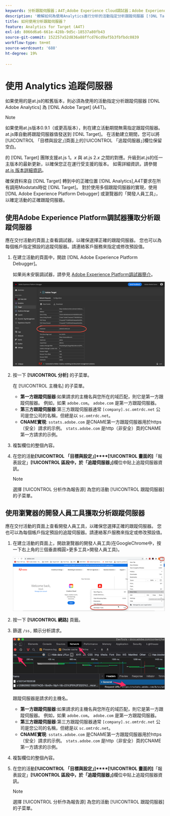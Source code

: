 ```yaml
---
keywords: 分析跟蹤伺服器；A4T;Adobe Experience Cloud調試器；Adobe Experience Platform調試器；報告源；開發人員工具
description: '瞭解如何為使用Analytics進行分析的活動指定分析跟蹤伺服器 [!DNL Target] (A4T)，如果您使用的是at.js的舊版本。 '
title: 如何使用分析跟蹤伺服器？
feature: Analytics for Target (A4T)
exl-id: 8066d6a6-661e-428b-9d5c-18537a80fb43
source-git-commit: 152257a52d836a88ffcd76cd9af5b3fbfbdc0839
workflow-type: tm+mt
source-wordcount: '688'
ht-degree: 19%

---
```


# 使用 Analytics 追蹤伺服器

如果使用的是at.js的較舊版本，則必須為使用的活動指定分析跟蹤伺服器 [!DNL Adobe Analytics] 為 [!DNL Adobe Target] (A4T)。

>[!NOTE]
>
>如果使用at.js版本0.9.1（或更高版本），則在建立活動期間無需指定跟蹤伺服器。 at.js庫自動將跟蹤伺服器值發送到 [!DNL Target]。 在活動建立期間，您可以將[!UICONTROL 「目標與設定」]頁面上的[!UICONTROL 「追蹤伺服器」]欄位保留空白。
>
>的 [!DNL Target] 團隊支援at.js 1。*x* 與 at.js 2.*x* 之間的對應。升級到at.js的任一主版本的最新更新，以確保您正在運行受支援的版本。 如需詳細資訊，請參閱[ at.js 版本詳細資訊](/help/main/c-implementing-target/c-implementing-target-for-client-side-web/target-atjs-versions.md)。

確保資料來自 [!DNL Target] 轉到中的正確位置 [!DNL Analytics],A4T要求在所有調用Modstats時從 [!DNL Target]。 對於使用多個跟蹤伺服器的實現，使用 [!DNL Adobe Experience Platform Debugger] 或瀏覽器的「開發人員工具」，以確定活動的正確跟蹤伺服器。

## 使用Adobe Experience Platform調試器獲取分析跟蹤伺服器

應在交付活動的頁面上查看調試器，以確保選擇正確的跟蹤伺服器。 您也可以為每個帳戶指定預設的追蹤伺服器。請連絡客戶服務來指定或修改預設值。

1. 在建立活動的頁面中，開啟 [!DNL Adobe Experience Platform Debugger]。

   如果尚未安裝調試器，請參見 [Adobe Experience Platform調試器簡介](https://experienceleague.adobe.com/docs/platform-learn/tutorials/data-ingestion/web-sdk/introduction-to-the-experience-platform-debugger.html)。

   ![](assets/Screen_DebuggerTrackServ.png)

1. 按一下 **[!UICONTROL 分析]** 的子菜單。

   在 [!UICONTROL 主機名] 的子菜單。

   * **第一方跟蹤伺服器**:如果請求的主機名與您所在的域匹配，則它是第一方跟蹤伺服器。 例如，如果 `adobe.com`。 `adobe.com` 是第一方跟蹤伺服器。
   * **第三方跟蹤伺服器**:第三方跟蹤伺服器通常 `[company].sc.omtrdc.net` 公司是您公司的名稱，但總是以 `sc.omtrdc.net`。
   * **CNAME實現**: `sstats.adobe.com` 是CNAME第一方跟蹤伺服器用於https（安全）請求的示例。 `stats.adobe.com` 是http（非安全）頁的CNAME第一方請求的示例。

1. 複製欄位的整個內容。

1. 在您的活動&#x200B;**[!UICONTROL 「目標與設定」]****[!UICONTROL 畫面的]**「報表設定」**[!UICONTROL 區段中，於「追蹤伺服器」]**&#x200B;欄位中貼上追蹤伺服器資訊。

   >[!NOTE]
   >
   >選擇 [!UICONTROL 分析作為報告源] 為您的活動 [!UICONTROL 跟蹤伺服器] 的子菜單。

## 使用瀏覽器的開發人員工具獲取分析跟蹤伺服器

應在交付活動的頁面上查看開發人員工具，以確保您選擇正確的跟蹤伺服器。 您也可以為每個帳戶指定預設的追蹤伺服器。請連絡客戶服務來指定或修改預設值。

1. 在建立活動的頁面上，開啟瀏覽器的開發人員工具(在GoogleChrome中，按一下右上角的三個垂直橢圓>更多工具>開發人員工具)。

   ![鉻顯影工具](/help/main/c-integrating-target-with-mac/a4t/assets/chrome-dev-tools.png)

1. 按一下 **[!UICONTROL 網路]** 頁籤。

1. 篩選 `/ss,` 顯示分析請求。

   ![使用/ss搜索的Chrome開發工具](/help/main/c-integrating-target-with-mac/a4t/assets/chrome-search.png)

   跟蹤伺服器是請求的主機名。

   * **第一方跟蹤伺服器**:如果請求的主機名與您所在的域匹配，則它是第一方跟蹤伺服器。 例如，如果 `adobe.com`。 `adobe.com` 是第一方跟蹤伺服器。
   * **第三方跟蹤伺服器**:第三方跟蹤伺服器通常 `[company].sc.omtrdc.net` 公司是您公司的名稱，但總是以 `sc.omtrdc.net`。
   * **CNAME實現**: `sstats.adobe.com` 是CNAME第一方跟蹤伺服器用於https（安全）請求的示例。 `stats.adobe.com` 是http（非安全）頁的CNAME第一方請求的示例。

1. 複製欄位的整個內容。

1. 在您的活動&#x200B;**[!UICONTROL 「目標與設定」]****[!UICONTROL 畫面的]**「報表設定」**[!UICONTROL 區段中，於「追蹤伺服器」]**&#x200B;欄位中貼上追蹤伺服器資訊。

   >[!NOTE]
   >
   >選擇 [!UICONTROL 分析作為報告源] 為您的活動 [!UICONTROL 跟蹤伺服器] 的子菜單。

